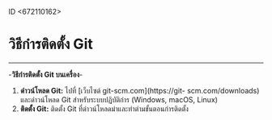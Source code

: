 ID <672110162>
# วิธีกํารติดตั้ง Git
---
-**วิธีกํารติดตั้ง Git บนเครื่อง**-
1. **ดําวน์โหลด Git:** ไปที่ [เว็บไซต์ git-scm.com](https://git-
scm.com/downloads) และดําวน์โหลด Git สําหรับระบบปฏิบัติกําร (Windows,
macOS, Linux)
2. **ติดตั้ง Git:** ติดตั้ง Git ที่ดําวน์โหลดมําและทําตํามขั้นตอนกํารติดตั้ง